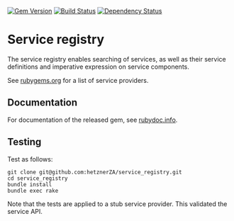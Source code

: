 [![Gem Version](https://badge.fury.io/rb/service_registry.svg)](http://badge.fury.io/rb/service_registry) [![Build Status](https://travis-ci.org/hetznerZA/service_registry.svg?branch=master)](https://travis-ci.org/hetznerZA/service_registry) [![Dependency Status](https://gemnasium.com/hetznerZA/service_registry.svg)](https://gemnasium.com/hetznerZA/service_registry)

# Service registry

The service registry enables searching of services, as well as their service definitions and imperative expression on service components.

See [rubygems.org](https://rubygems.org/search?query=service_registry-provider) for a list of service providers.

## Documentation

For documentation of the released gem, see [rubydoc.info](http://www.rubydoc.info/gems/service_registry).

## Testing

Test as follows:

```shell
git clone git@github.com:hetznerZA/service_registry.git
cd service_registry
bundle install
bundle exec rake
```

Note that the tests are applied to a stub service provider. This validated the service API.
